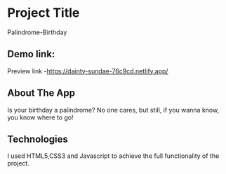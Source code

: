 # Project Title

Palindrome-Birthday

## Demo link:

Preview link -https://dainty-sundae-76c9cd.netlify.app/

## About The App

Is your birthday a palindrome? No one cares, but still, if you wanna know, you know where to go!

## Technologies

I used HTML5,CSS3 and Javascript to achieve the full functionality of the project.
